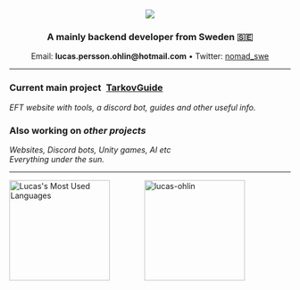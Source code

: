 <h1 align="center">
  <a href="https://git.io/typing-svg">
    <img align src="https://readme-typing-svg.herokuapp.com/?font=Righteous&size=35&center=true&vCenter=true&width=500&height=70&duration=4000&lines=Hello!+;I’m+Lucas+Persson+Öhlin!;&color=349beb&repeat=true" />
  </a>
</h1>
<h3 align="center">A mainly backend developer from Sweden 🇸🇪</h3>
<p align="center">Email: <strong>lucas.persson.ohlin@hotmail.com</strong> • Twitter: <a href="https://x.com/nomad_swe">nomad_swe</a></p>

<hr/>
<h3 align="left">
  Current main project
  <a href="https://tarkovguide.net/" style="margin-left: 5px;">
    <strong>TarkovGuide</strong>
  </a>
</h3>
<i align="center">
  EFT website with tools, a discord bot, guides and other useful info.
</i>
<br/>
<h3 align="left">
  Also working on <i>other projects</i>
</h3>
<i align="center">
  Websites, Discord bots, Unity games, AI etc<br/>Everything under the sun.
</i>
<hr/> 

<div align="left" style="display: flex; flex-wrap: wrap;">
  <img src="https://github-readme-stats.vercel.app/api/top-langs/?username=lucas-ohlin&layout=compact&hide_border=true&langs_count=8&card_width=400" alt="Lucas's Most Used Languages" height="180" style="flex: 1 1 100%; max-width: 48%; margin-bottom: 10px;"/>
  <img src="https://github-readme-stats.vercel.app/api?username=lucas-ohlin&show_icons=true&theme=transparent" alt="lucas-ohlin" height="180" style="flex: 1 1 100%; max-width: 45%;" />
</div>
